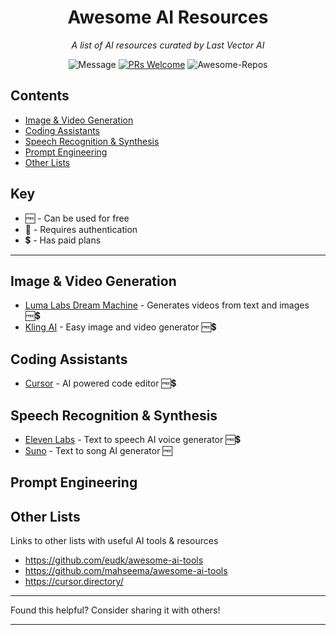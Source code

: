 <div align="center">

# Awesome AI Resources

_A list of AI resources curated by Last Vector AI_

![Message](https://img.shields.io/badge/I%20%E2%9D%A4%20-OpenSource-%23ff0055) [![PRs Welcome](https://img.shields.io/badge/PRs-welcome-brightgreen.svg?style=flat-square)](http://makeapullrequest.com)
![Awesome-Repos](https://img.shields.io/badge/Awesome--repos-%23ff0055)

</div>

## Contents

-  [Image & Video Generation](#image--video-generation)
-  [Coding Assistants](#coding-assistants)
-  [Speech Recognition & Synthesis](#speech-recognition--synthesis)
-  [Prompt Engineering](#prompt-engineering)
-  [Other Lists](#other-lists)

## Key

-  🆓 - Can be used for free
-  🔐 - Requires authentication
-  💲 - Has paid plans

---

## Image & Video Generation

-  [Luma Labs Dream Machine](https://lumalabs.ai/dream-machine) - Generates videos from text and images 🆓💲
-  [Kling AI](https://klingai.com) - Easy image and video generator 🆓💲

## Coding Assistants

-  [Cursor](https://www.cursor.com/) - AI powered code editor 🆓💲

## Speech Recognition & Synthesis

-  [Eleven Labs](https://elevenlabs.io/) - Text to speech AI voice generator 🆓💲
-  [Suno](https://suno.com/) - Text to song AI generator 🆓

## Prompt Engineering

## Other Lists

Links to other lists with useful AI tools & resources

-  https://github.com/eudk/awesome-ai-tools
-  https://github.com/mahseema/awesome-ai-tools
- https://cursor.directory/

---

Found this helpful? Consider sharing it with others!

---
